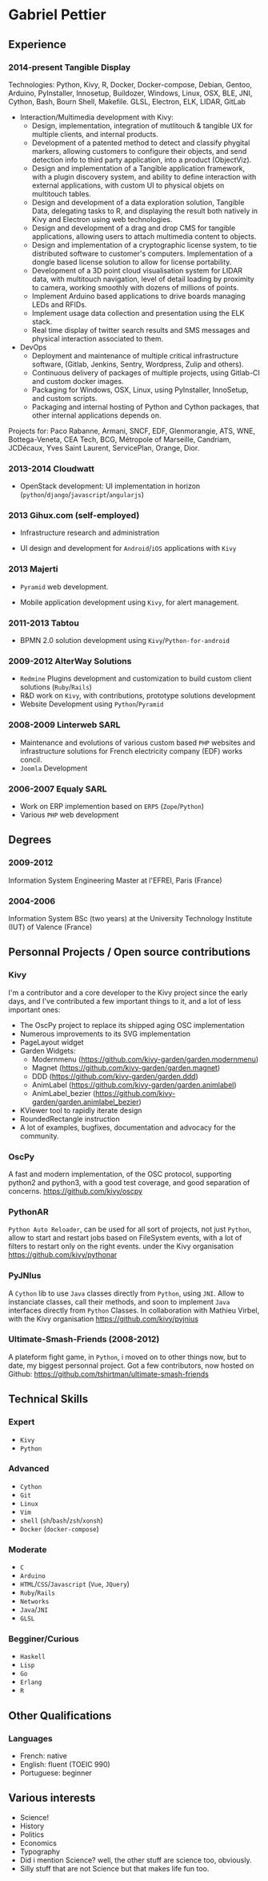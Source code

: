 # Gabriel Pettier

## Experience

### 2014-present Tangible Display

Technologies: Python, Kivy, R, Docker, Docker-compose, Debian, Gentoo, Arduino,
  PyInstaller, Innosetup, Buildozer, Windows, Linux, OSX, BLE, JNI, Cython, Bash,
  Bourn Shell, Makefile. GLSL, Electron, ELK, LIDAR, GitLab

- Interaction/Multimedia development with Kivy:
    - Design, implementation, integration of mutlitouch & tangible UX for
      multiple clients, and internal products.
    - Development of a patented method to detect and classify phygital markers,
      allowing customers to configure their objects, and send detection info to
      third party application, into a product (ObjectViz).
    - Design and implementation of a Tangible application framework, with
      a plugin discovery system, and ability to define interaction with external
      applications, with custom UI to physical objets on multitouch tables.
    - Design and development of a data exploration solution, Tangible Data,
      delegating tasks to R, and displaying the result both natively in Kivy and
      Electron using web technologies.
    - Design and development of a drag and drop CMS for tangible applications,
      allowing users to attach multimedia content to objects.
    - Design and implementation of a cryptographic license system, to tie
      distributed software to customer's computers. Implementation of a dongle
      based license solution to allow for license portability.
    - Development of a 3D point cloud visualisation system for LIDAR data, with
      multitouch navigation, level of detail loading by proximity to camera,
      working smoothly with dozens of millions of points.
    - Implement Arduino based applications to drive boards managing LEDs and
      RFIDs.
    - Implement usage data collection and presentation using the ELK stack.
    - Real time display of twitter search results and SMS messages  and
      physical interaction associated to them.
- DevOps
    - Deployment and maintenance of multiple critical infrastructure software,
    (Gitlab, Jenkins, Sentry, Wordpress, Zulip and others).
    - Continuous delivery of packages of multiple projects, using Gitlab-CI and
    custom docker images.
    - Packaging for Windows, OSX, Linux, using PyInstaller, InnoSetup, and custom
    scripts.
    - Packaging and internal hosting of Python and Cython packages, that other
    internal applications depends on.

Projects for: Paco Rabanne, Armani, SNCF, EDF, Glenmorangie, ATS, WNE,
  Bottega-Veneta, CEA Tech, BCG, Métropole of Marseille, Candriam, JCDécaux, Yves
  Saint Laurent, ServicePlan, Orange, Dior.

### 2013-2014 Cloudwatt

- OpenStack development: UI implementation in horizon (`python`/`django`/`javascript`/`angularjs`)

### 2013 Gihux.com (self-employed)

- Infrastructure research and administration

- UI design and development for `Android`/`iOS` applications with `Kivy`

### 2013 Majerti

- `Pyramid` web development.

- Mobile application development using `Kivy`, for alert management.

### 2011-2013 Tabtou

- BPMN 2.0 solution development using `Kivy`/`Python-for-android`

### 2009-2012 AlterWay Solutions

- `Redmine` Plugins development and customization to build custom client
  solutions (`Ruby`/`Rails`)
- R&D work on `Kivy`, with contributions, prototype solutions development
- Website Development using `Python`/`Pyramid`

### 2008-2009 Linterweb SARL

- Maintenance and evolutions of various custom based `PHP` websites and
  infrastructure solutions for French electricity company (EDF) works
  concil.
- `Joomla` Development


### 2006-2007 Equaly SARL

- Work on ERP implemention based on `ERP5` (`Zope`/`Python`)
- Various `PHP` web development


## Degrees


### 2009-2012

Information System Engineering Master at l'EFREI, Paris (France)


### 2004-2006

Information System BSc (two years) at the University Technology
Institute (IUT) of Valence (France)


## Personnal Projects / Open source contributions

### Kivy
I'm a contributor and a core developer to the Kivy project since the early
days, and I've contributed a few important things to it, and a lot of less important ones:
- The OscPy project to replace its shipped aging OSC implementation
- Numerous improvements to its SVG implementation
- PageLayout widget
- Garden Widgets:
    - Modernmenu (https://github.com/kivy-garden/garden.modernmenu)
    - Magnet (https://github.com/kivy-garden/garden.magnet)
    - DDD (https://github.com/kivy-garden/garden.ddd)
    - AnimLabel (https://github.com/kivy-garden/garden.animlabel)
    - AnimLabel_bezier (https://github.com/kivy-garden/garden.animlabel_bezier)
- KViewer tool to rapidly iterate design
- RoundedRectangle instruction
- A lot of examples, bugfixes, documentation and advocacy for the community.


### OscPy

A fast and modern implementation, of the OSC protocol, supporting python2 and
python3, with a good test coverage, and good separation of concerns.
<https://github.com/kivy/oscpy>

### PythonAR

`Python Auto Reloader`, can be used for all sort of projects, not just
`Python`, allow to start and restart jobs based on FileSystem events, with
a lot of filters to restart only on the right events.
under the Kivy organisation
<https://github.com/kivy/pythonar>

### PyJNIus

A `Cython` lib to use `Java` classes directly from `Python`, using `JNI`.
Allow to instanciate classes, call their methods, and soon to implement
`Java` interfaces directly from `Python` Classes.
In collaboration with Mathieu Virbel, with the Kivy organisation
<https://github.com/kivy/pyjnius>


### Ultimate-Smash-Friends (2008-2012)

A plateform fight game, in `Python`, i moved on to other things now, but
to date, my biggest personnal project. Got a few contributors, now hosted on Github:
<https://github.com/tshirtman/ultimate-smash-friends>


## Technical Skills

### Expert

- `Kivy`
- `Python`

### Advanced

- `Cython`
- `Git`
- `Linux`
- `Vim`
- `shell` (`sh`/`bash`/`zsh`/`xonsh`)
- `Docker` (`docker-compose`)


### Moderate

- `C`
- `Arduino`
- `HTML`/`CSS`/`Javascript` (`Vue`, `JQuery`)
- `Ruby`/`Rails`
- `Networks`
- `Java`/`JNI`
- `GLSL`


### Begginer/Curious

- `Haskell`
- `Lisp`
- `Go`
- `Erlang`
- `R`



## Other Qualifications

### Languages

- French: native
- English: fluent (TOEIC 990)
- Portuguese: beginner


## Various interests

- Science!
- History
- Politics
- Economics
- Typography
- Did i mention Science? well, the other stuff are science too, obviously.
- Silly stuff that are not Science but that makes life fun too.

<link href="markdown.css" rel="stylesheet"></link>
